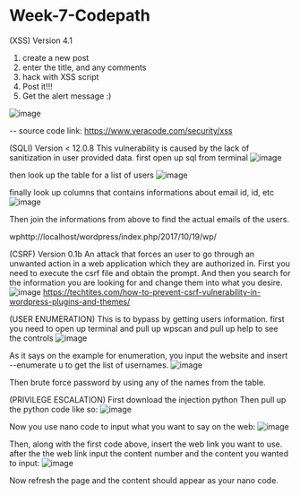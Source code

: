 # Week-7-Codepath
(XSS) 
Version 4.1
1. create a new post 
2. enter the title, and any comments
3. hack with XSS script
4. Post it!!!
5. Get the alert message :)

![image](https://user-images.githubusercontent.com/31251224/31975680-e07c55dc-b900-11e7-8fc1-6cbb051b1cf1.png)



-- source code link: https://www.veracode.com/security/xss




(SQLI)
Version < 12.0.8
This vulnerability is caused by the lack of sanitization in user provided data.
first open up sql from terminal
![image](https://user-images.githubusercontent.com/31251224/31974764-571de22e-b8fb-11e7-8398-8521d7c3a166.png)

then look up the table for a list of users
![image](https://user-images.githubusercontent.com/31251224/31974860-b76f1ad0-b8fb-11e7-88f6-bf05146a3f85.png)

finally look up columns that contains informations about email id, id, etc
![image](https://user-images.githubusercontent.com/31251224/31974894-f4253e8c-b8fb-11e7-8323-57d0fe69ee23.png)

Then join the informations from above to find the actual emails of the users.


wphttp://localhost/wordpress/index.php/2017/10/19/wp/






(CSRF)
Version 0.1b
An attack that forces an user to go through an unwanted action in a web application which
they are authorized in.
First you need to execute the csrf file and obtain the prompt.
And then you search for the information you are looking for and change them into 
what you desire.
![image](https://user-images.githubusercontent.com/31251224/31972688-cf5169b6-b8ef-11e7-849d-3fbbe229ef7c.png)
https://techtites.com/how-to-prevent-csrf-vulnerability-in-wordpress-plugins-and-themes/



(USER ENUMERATION)
This is to bypass by getting users information.
first you need to open up terminal and pull up wpscan and pull up help to see the controls
![image](https://user-images.githubusercontent.com/31251224/31975497-9e92f69a-b8ff-11e7-92d4-aa01744c59d7.png)

As it says on the example for enumeration, you input the website and insert --enumerate u to get the list of
usernames.
![image](https://user-images.githubusercontent.com/31251224/31975541-e4e693ea-b8ff-11e7-90d9-e37ce2218a5e.png)

Then brute force password by using any of the names from the table.

(PRIVILEGE ESCALATION)
First download the injection python
Then pull up the python code like so:
![image](https://user-images.githubusercontent.com/31251224/31986365-341ded9c-b936-11e7-9055-d1a3fed05edb.png)

Now you use nano code to input what you want to say on the web:
![image](https://user-images.githubusercontent.com/31251224/31986560-f6ad72ba-b936-11e7-9529-f027a353c169.png)


Then, along with the first code above, insert the web link you want to use. after the the web link input the content number and the content you wanted to input:
![image](https://user-images.githubusercontent.com/31251224/31986450-8cada0ec-b936-11e7-86f1-31c4fa365a76.png)

Now refresh the page and the content should appear as your nano code.






